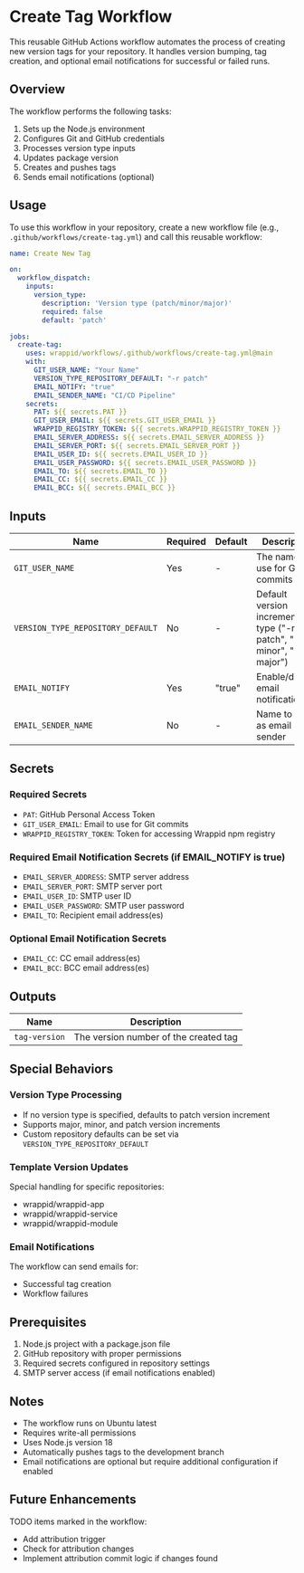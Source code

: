 # Create Tag Workflow

This reusable GitHub Actions workflow automates the process of creating new version tags for your repository. It handles version bumping, tag creation, and optional email notifications for successful or failed runs.

## Overview

The workflow performs the following tasks:
1. Sets up the Node.js environment
2. Configures Git and GitHub credentials
3. Processes version type inputs
4. Updates package version
5. Creates and pushes tags
6. Sends email notifications (optional)

## Usage

To use this workflow in your repository, create a new workflow file (e.g., `.github/workflows/create-tag.yml`) and call this reusable workflow:

```yaml
name: Create New Tag

on:
  workflow_dispatch:
    inputs:
      version_type:
        description: 'Version type (patch/minor/major)'
        required: false
        default: 'patch'

jobs:
  create-tag:
    uses: wrappid/workflows/.github/workflows/create-tag.yml@main
    with:
      GIT_USER_NAME: "Your Name"
      VERSION_TYPE_REPOSITORY_DEFAULT: "-r patch"
      EMAIL_NOTIFY: "true"
      EMAIL_SENDER_NAME: "CI/CD Pipeline"
    secrets:
      PAT: ${{ secrets.PAT }}
      GIT_USER_EMAIL: ${{ secrets.GIT_USER_EMAIL }}
      WRAPPID_REGISTRY_TOKEN: ${{ secrets.WRAPPID_REGISTRY_TOKEN }}
      EMAIL_SERVER_ADDRESS: ${{ secrets.EMAIL_SERVER_ADDRESS }}
      EMAIL_SERVER_PORT: ${{ secrets.EMAIL_SERVER_PORT }}
      EMAIL_USER_ID: ${{ secrets.EMAIL_USER_ID }}
      EMAIL_USER_PASSWORD: ${{ secrets.EMAIL_USER_PASSWORD }}
      EMAIL_TO: ${{ secrets.EMAIL_TO }}
      EMAIL_CC: ${{ secrets.EMAIL_CC }}
      EMAIL_BCC: ${{ secrets.EMAIL_BCC }}
```

## Inputs

| Name | Required | Default | Description |
|------|----------|---------|-------------|
| `GIT_USER_NAME` | Yes | - | The name to use for Git commits |
| `VERSION_TYPE_REPOSITORY_DEFAULT` | No | - | Default version increment type ("-r patch", "-r minor", "-r major") |
| `EMAIL_NOTIFY` | Yes | "true" | Enable/disable email notifications |
| `EMAIL_SENDER_NAME` | No | - | Name to use as email sender |

## Secrets

### Required Secrets
- `PAT`: GitHub Personal Access Token
- `GIT_USER_EMAIL`: Email to use for Git commits
- `WRAPPID_REGISTRY_TOKEN`: Token for accessing Wrappid npm registry

### Required Email Notification Secrets (if EMAIL_NOTIFY is true)
- `EMAIL_SERVER_ADDRESS`: SMTP server address
- `EMAIL_SERVER_PORT`: SMTP server port
- `EMAIL_USER_ID`: SMTP user ID
- `EMAIL_USER_PASSWORD`: SMTP user password
- `EMAIL_TO`: Recipient email address(es)

### Optional Email Notification Secrets
- `EMAIL_CC`: CC email address(es)
- `EMAIL_BCC`: BCC email address(es)

## Outputs

| Name | Description |
|------|-------------|
| `tag-version` | The version number of the created tag |

## Special Behaviors

### Version Type Processing
- If no version type is specified, defaults to patch version increment
- Supports major, minor, and patch version increments
- Custom repository defaults can be set via `VERSION_TYPE_REPOSITORY_DEFAULT`

### Template Version Updates
Special handling for specific repositories:
- wrappid/wrappid-app
- wrappid/wrappid-service
- wrappid/wrappid-module

### Email Notifications
The workflow can send emails for:
- Successful tag creation
- Workflow failures

## Prerequisites

1. Node.js project with a package.json file
2. GitHub repository with proper permissions
3. Required secrets configured in repository settings
4. SMTP server access (if email notifications enabled)

## Notes

- The workflow runs on Ubuntu latest
- Requires write-all permissions
- Uses Node.js version 18
- Automatically pushes tags to the development branch
- Email notifications are optional but require additional configuration if enabled

## Future Enhancements

TODO items marked in the workflow:
- Add attribution trigger
- Check for attribution changes
- Implement attribution commit logic if changes found
